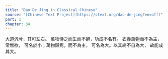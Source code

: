 ```yaml
---
title: "Dao De Jing in Classical Chinese"
source: "[Chinese Text Project](https://ctext.org/dao-de-jing?en=off)"
part: 1
chapter: 34
---
```

大道汎兮，其可左右。
萬物恃之而生而不辭，功成不名有。
衣養萬物而不為主，常無欲，
可名於小；萬物歸焉，而不為主，
可名為大。以其終不自為大，
故能成其大。